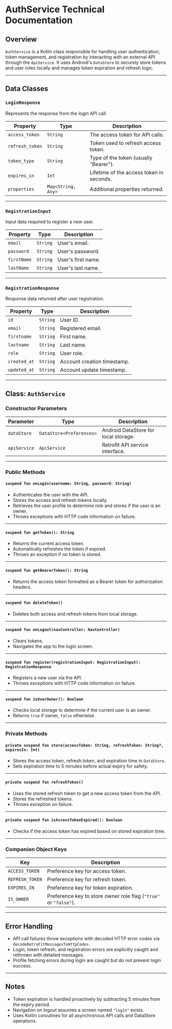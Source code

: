 # AuthService Technical Documentation

## Overview

`AuthService` is a Kotlin class responsible for handling user authentication, token management, and registration by interacting with an external API through the `ApiService`. It uses Android's `DataStore` to securely store tokens and user roles locally and manages token expiration and refresh logic.

---

## Data Classes

### `LoginResponse`

Represents the response from the login API call.

| Property        | Type               | Description                              |
| --------------- | ------------------ | ---------------------------------------- |
| `access_token`  | `String`           | The access token for API calls.          |
| `refresh_token` | `String`           | Token used to refresh access token.      |
| `token_type`    | `String`           | Type of the token (usually "Bearer").    |
| `expires_in`    | `Int`              | Lifetime of the access token in seconds. |
| `properties`    | `Map<String, Any>` | Additional properties returned.          |

---

### `RegistrationInput`

Input data required to register a new user.

| Property    | Type     | Description        |
| ----------- | -------- | ------------------ |
| `email`     | `String` | User's email.      |
| `password`  | `String` | User's password.   |
| `firstName` | `String` | User's first name. |
| `lastName`  | `String` | User's last name.  |

---

### `RegistrationResponse`

Response data returned after user registration.

| Property     | Type     | Description                 |
| ------------ | -------- | --------------------------- |
| `id`         | `String` | User ID.                    |
| `email`      | `String` | Registered email.           |
| `firstname`  | `String` | First name.                 |
| `lastname`   | `String` | Last name.                  |
| `role`       | `String` | User role.                  |
| `created_at` | `String` | Account creation timestamp. |
| `updated_at` | `String` | Account update timestamp.   |

---

## Class: `AuthService`

### Constructor Parameters

| Parameter    | Type                     | Description                          |
| ------------ | ------------------------ | ------------------------------------ |
| `dataStore`  | `DataStore<Preferences>` | Android DataStore for local storage. |
| `apiService` | `ApiService`             | Retrofit API service interface.      |

---

### Public Methods

#### `suspend fun onLogin(username: String, password: String)`

* Authenticates the user with the API.
* Stores the access and refresh tokens locally.
* Retrieves the user profile to determine role and stores if the user is an owner.
* Throws exceptions with HTTP code information on failure.

---

#### `suspend fun getToken(): String`

* Returns the current access token.
* Automatically refreshes the token if expired.
* Throws an exception if no token is stored.

---

#### `suspend fun getBearerToken(): String`

* Returns the access token formatted as a Bearer token for authorization headers.

---

#### `suspend fun deleteToken()`

* Deletes both access and refresh tokens from local storage.

---

#### `suspend fun onLogout(navController: NavController)`

* Clears tokens.
* Navigates the app to the login screen.

---

#### `suspend fun register(registrationInput: RegistrationInput): RegistrationResponse`

* Registers a new user via the API.
* Throws exceptions with HTTP code information on failure.

---

#### `suspend fun isUserOwner(): Boolean`

* Checks local storage to determine if the current user is an owner.
* Returns `true` if owner, `false` otherwise.

---

### Private Methods

#### `private suspend fun store(accessToken: String, refreshToken: String?, expiresIn: Int)`

* Stores the access token, refresh token, and expiration time in `DataStore`.
* Sets expiration time to 5 minutes before actual expiry for safety.

---

#### `private suspend fun refreshToken()`

* Uses the stored refresh token to get a new access token from the API.
* Stores the refreshed tokens.
* Throws exception on failure.

---

#### `private suspend fun isAccessTokenExpired(): Boolean`

* Checks if the access token has expired based on stored expiration time.

---

### Companion Object Keys

| Key             | Description                                                      |
| --------------- | ---------------------------------------------------------------- |
| `ACCESS_TOKEN`  | Preference key for access token.                                 |
| `REFRESH_TOKEN` | Preference key for refresh token.                                |
| `EXPIRES_IN`    | Preference key for token expiration.                             |
| `IS_OWNER`      | Preference key to store owner role flag (`"true"` or `"false"`). |

---

## Error Handling

* API call failures throw exceptions with decoded HTTP error codes via `decodeRetroFitMessagesToHttpCodes`.
* Login, token refresh, and registration errors are explicitly caught and rethrown with detailed messages.
* Profile fetching errors during login are caught but do not prevent login success.

---

## Notes

* Token expiration is handled proactively by subtracting 5 minutes from the expiry period.
* Navigation on logout assumes a screen named `"login"` exists.
* Uses Kotlin coroutines for all asynchronous API calls and DataStore operations.
